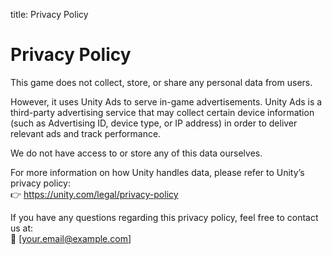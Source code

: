 title: Privacy Policy
# Privacy Policy

This game does not collect, store, or share any personal data from users.

However, it uses Unity Ads to serve in-game advertisements. Unity Ads is a third-party advertising service that may collect certain device information (such as Advertising ID, device type, or IP address) in order to deliver relevant ads and track performance.

We do not have access to or store any of this data ourselves.

For more information on how Unity handles data, please refer to Unity’s privacy policy:  
👉 https://unity.com/legal/privacy-policy

If you have any questions regarding this privacy policy, feel free to contact us at:  
📧 [your.email@example.com]
